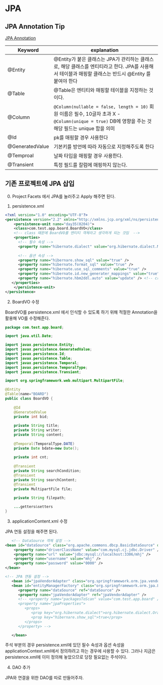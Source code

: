 # JPA

## JPA Annotation Tip

[JPA Annotation](https://gmlwjd9405.github.io/2019/08/11/entity-mapping.html)

|Keyword|explanation|
|-|-|
|@Entity|@Entity가 붙은 클래스는 JPA가 관리하는 클래스로, 해당 클래스를 엔티티라고 한다. JPA를 사용해서 테이블과 매핑할 클래스는 반드시 @Entity 를 붙여야 한다|
|@Table|@Table은 엔티티와 매핑할 테이블을 지정하는 것이다.|
|@Column|`@Column(nullable = false, length = 10)` 회원 이름은 필수, 10글자 초과 X - `@Column(unique = true)` DB에 영향을 주는 것 해당 필드는 unique 함을 의미|
|@Id|pk를 매핑할 경우 사용한다|
|@GeneratedValue|기본키를 방언에 따라 자동으로 지정해주도록 한다|
|@Temproal|날짜 타입을 매핑할 경우 사용한다.|
|@Transient|특정 필드를 칼럼에 매핑하지 않는다.|


## 기존 프로젝트에 JPA 삽입 

0. Project Facets 에서 JPA를 눌러주고 Apply 해주면 된다. 

1. persistence.xml

```xml
<?xml version="1.0" encoding="UTF-8"?>
<persistence version="2.2" xmlns="http://xmlns.jcp.org/xml/ns/persistence" xmlns:xsi="http://www.w3.org/2001/XMLSchema-instance" xsi:schemaLocation="http://xmlns.jcp.org/xml/ns/persistence http://xmlns.jcp.org/xml/ns/persistence/persistence_2_2.xsd">
	<persistence-unit name="day35(0204)">
	<class>com.test.app.board.BoardVO</class>
	<!-- class 때문에 BoardVO를 엔티티 객체라고 생각하게 되는 것임  -->
	<properties>
      <!-- 필수 속성 -->
      <property name="hibernate.dialect" value="org.hibernate.dialect.MySQL8Dialect" />
      
      <!-- 옵션 속성 -->
      <property name="hibernare.show_sql" value="true" />
      <property name="hibernate.format_sql" value="true" />
      <property name="hibernate.use_sql_comments" value="true" />
      <property name="hibernate.id.new_generater_mappings" value="true" />
      <property name="hibernate.hbm2ddl.auto" value="update" /> <!-- create update create-drop -->
   </properties>
	</persistence-unit>
</persistence>
```

2. BoardVO 수정 

BoardVO를 persistence.xml 에서 인식할 수 있도록 하기 위해 적절한 Annotation을 활용해 VO를 수정해준다. 

```java
package com.test.app.board;

import java.util.Date;

import javax.persistence.Entity;
import javax.persistence.GeneratedValue;
import javax.persistence.Id;
import javax.persistence.Table;
import javax.persistence.Temporal;
import javax.persistence.TemporalType;
import javax.persistence.Transient;

import org.springframework.web.multipart.MultipartFile;

@Entity
@Table(name="BOARD")
public class BoardVO {
	
	@Id
	@GeneratedValue
	private int bid;
	
	private String title;
	private String writer;
	private String content;
	
	@Temporal(TemporalType.DATE)
	private Date bdate=new Date();
	
	private int cnt;
	
	@Transient
	private String searchCondition;
	@Transient
	private String searchContent;
	@Transient
	private MultipartFile file;
	
	private String filepath;

    ...getters&setters
}
```

3. applicationContent.xml 수정 

JPA 연동 설정을 해주면 된다. 
```xml
   <!-- DataSource 객체 설정 -->
<bean id="dataSource" class="org.apache.commons.dbcp.BasicDataSource" destroy-method="close">
    <property name="driverClassName" value="com.mysql.cj.jdbc.Driver" />
    <property name="url" value="jdbc:mysql://localhost:3306/mhj" />
    <property name="username" value="mhj" />
    <property name="password" value="0000" />
</bean>

<!-- JPA 연동 설정 -->
   <bean id="jpaVendorAdapter" class="org.springframework.orm.jpa.vendor.HibernateJpaVendorAdapter" />
   <bean id="entityManagerFactory" class="org.springframework.orm.jpa.LocalContainerEntityManagerFactoryBean">
      <property name="dataSource" ref="dataSource" />
      <property name="jpaVendorAdapter" ref="jpaVendorAdapter" />
      <!-- <property name="packagesToScan" value="com.test.app.board" />
      <property name="jpaProperties">
         <props>
            <prop key="org.hibernate.dialect">org.hibernate.dialect.Oracle10gDialect</prop>
            <prop key="hibernare.show_sql">true</prop>
         </props>
      </property> -->

   </bean>
```
주석 부분의 경우 persistence.xml에 있던 필수 속성과 옵션 속성을 applicationContext.xml에서 정의하려고 하는 경우에 사용할 수 있다. 그러나 지금은 persistence.xml에 이미 정의해 놓았으므로 당장 필요없는 주석이다. 

4. DAO 추가 

JPA와 연결을 위한 DAO를 따로 만들어주자. 
